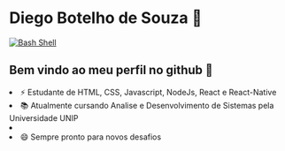 
<div>
<h1>Diego Botelho de Souza  🚀</h1>

[![Bash Shell](https://img.shields.io/badge/-LinkedIn-blue?style=flat-square&amp;logo=Linkedin&amp;logoColor=white&amp;link=https://www.linkedin.com/in/jrmarcelo/)](https://www.linkedin.com/in/diego-botelho-de-souza-921a05100/)
</div>

<h2>Bem vindo ao meu perfil no github 👋</h2>

<li>⚡ Estudante de HTML, CSS, Javascript, NodeJs, React e React-Native</li>
<li>📚 Atualmente cursando Analise e Desenvolvimento de Sistemas pela Universidade UNIP<li>
<li>😄 Sempre pronto para novos desafios</li>
